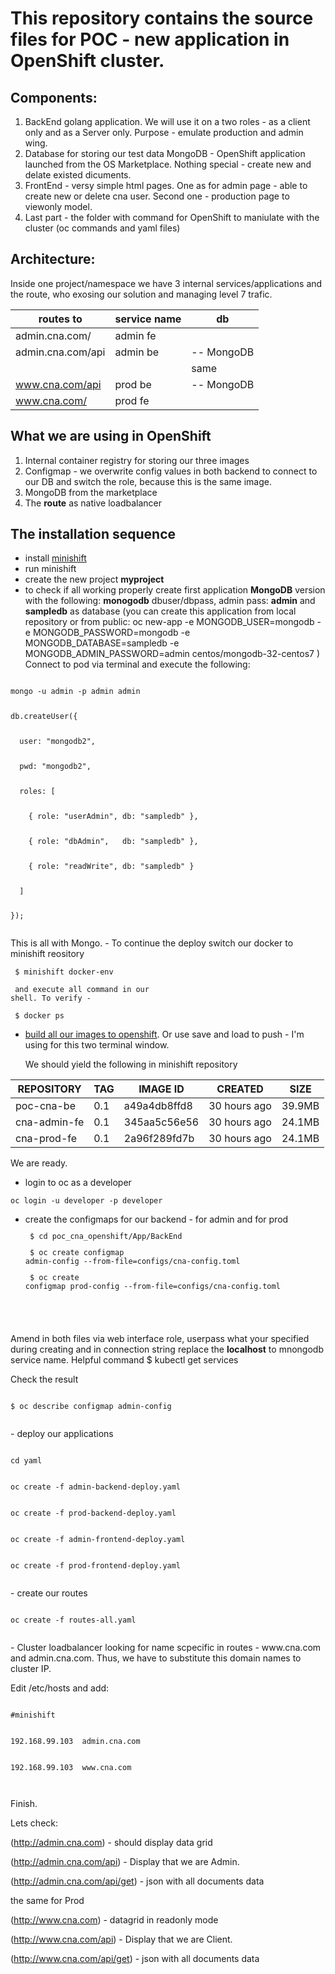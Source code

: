 # This repository contains the source files for POC - new application in OpenShift cluster.
## Components:
1. BackEnd golang application. We will use it on a two roles - as a client only and as a Server only. Purpose - emulate production and admin wing.
2. Database for storing our test data MongoDB - OpenShift application launched from the OS Marketplace. Nothing special - create new and delate existed dicuments.
3. FrontEnd - versy simple html pages. One as for admin page - able to create new or delete cna user. Second one - production page to viewonly model.
4. Last part - the folder with command for OpenShift to maniulate with the cluster (oc commands and yaml files)

## Architecture:
Inside one project/namespace we have 3 internal services/applications and the route, who exosing our solution and managing level 7 trafic.

| routes to | service name | db | 
| --                 |         -- |         -- | 
| admin.cna.com/     |  admin fe  |            |
| admin.cna.com/api  |  admin be  | -- MongoDB |
|                    |            |   same     |
| www.cna.com/api    |  prod be   | -- MongoDB |
| www.cna.com/       |  prod fe   |            |

## What we are using in OpenShift
1. Internal container registry for storing our three images
2. Configmap - we overwrite config values in both backend to connect to our DB and switch the role, because this is the same image.
3. MongoDB from the marketplace
4. The __route__ as native loadbalancer

## The installation sequence
- install [minishift](https://docs.okd.io/3.11/minishift/getting-started/installing.html)
- run minishift
- create the new project __myproject__
- to check if all working properly create first application __MongoDB__ version  with the following: __monogodb__ dbuser/dbpass, admin pass: __admin__ and __sampledb__ as database 
  (you can create this application from local repository or from public:
   oc new-app -e MONGODB_USER=mongodb -e MONGODB_PASSWORD=mongodb -e MONGODB_DATABASE=sampledb -e MONGODB_ADMIN_PASSWORD=admin centos/mongodb-32-centos7
   )
Connect to pod via terminal and execute the following:

<code>
mongo -u admin -p admin admin<p>
db.createUser({<p>
  user: "mongodb2",<p>
  pwd: "mongodb2",<p>
  roles: [<p>
    { role: "userAdmin", db: "sampledb" },<p>
    { role: "dbAdmin",   db: "sampledb" },<p>
    { role: "readWrite", db: "sampledb" }<p>
  ]<p>
});<p>
</code>
This is all with Mongo.
- To continue the deploy switch our docker to minishift reository 

<code><p>
$ minishift docker-env<p>
and execute all command in our shell. To verify -<p> 
$ docker ps
</code>
- [build all our images to openshift](https://docs.okd.io/3.11/minishift/using/docker-daemon.html). Or use save and load to push - I'm using for this two terminal window. <p>
We should yield the following in minishift repository

|REPOSITORY|TAG|IMAGE ID|CREATED|SIZE|
|----------|---|--------|-------|----|
|poc-cna-be    |      0.1       |          a49a4db8ffd8   |     30 hours ago   |     39.9MB|
|cna-admin-fe  |      0.1       |          345aa5c56e56   |     30 hours ago    |    24.1MB|
|cna-prod-fe   |      0.1       |          2a96f289fd7b   |     30 hours ago     |   24.1MB|
We are ready.
- login to oc as a developer

<code>oc login -u developer -p developer</code>
- create the configmaps for our backend - for admin and for prod
<code><p>
$ cd poc_cna_openshift/App/BackEnd<p>
$ oc create configmap admin-config --from-file=configs/cna-config.toml<p>
$ oc create configmap prod-config  --from-file=configs/cna-config.toml<p>
</code>

Amend in both files via web interface role, userpass what your specified during creating and in connection string replace the __localhost__ to mnongodb service name. Helpful command $ kubectl get services<p>
Check the result <p>

<code>
$ oc describe configmap admin-config<p>
</code>
- deploy our applications<p>
<code>
cd yaml<p>
oc create -f admin-backend-deploy.yaml<p>
oc create -f prod-backend-deploy.yaml<p>
oc create -f admin-frontend-deploy.yaml<p>
oc create -f prod-frontend-deploy.yaml<p>
</code>
- create our routes<p>
<code>
oc create -f routes-all.yaml<p>
</code>
- Cluster loadbalancer looking for name scpecific in routes - www.cna.com and admin.cna.com. Thus, we have to substitute this domain names to cluster IP.<p>
Edit /etc/hosts and add:<p>
<code>
#minishift<p>
192.168.99.103  admin.cna.com<p>
192.168.99.103  www.cna.com<p>
</code>

Finish.

Lets check:<p>
(http://admin.cna.com) - should display data grid<p>
(http://admin.cna.com/api) - Display that we are Admin.<p>
(http://admin.cna.com/api/get) - json with all documents data<p>
the same for Prod<p>
(http://www.cna.com) - datagrid in readonly mode<p>
(http://www.cna.com/api) - Display that we are Client.<p>
(http://www.cna.com/api/get) - json with all documents data<p>
